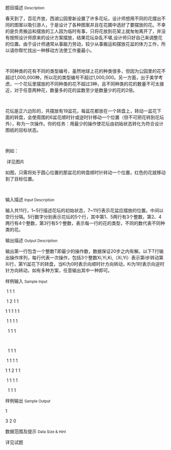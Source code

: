 <div class="panel panel-default">
<div class="area-title">
<span>
题目描述
<small>Description</small>
</span></div>
<div class="panel-body">

<p>春天到了，百花齐放，西湖公园里新设置了许多花坛，设计师想用不同的花摆出不同的图案以吸引游人，于是设计了各种图案并且在花圃中选好了要摆放的花。不幸的是负责搬运和摆放的工人因为临时有事，只将花放到花架上就匆匆离开了，并没有按照设计师原来的设计方案摆放，结果花坛杂乱不堪,设计师只好自己来调整花的位置。由于设计师通常从事脑力劳动，较少从事搬运和摆放花盆的体力工作，所以请你帮忙找出一种移动方法使工作量最小。</p>
<p> </p>
<p>不同种类的花有不同的类型编号，虽然地球上花的种类很多，但因为公园里的花不超过1,000,000种，所以花的类型编号不超过1,000,000。另一方面，出于美学考虑，一个花坛里摆放的不同种类的花不超过3种，且不同种类的花的数量不可太接近，对于任意两种花，数量多的花的盆数至少是数量少的花的2倍。</p>
<p> </p>
<p>花坛是正六边形的，共摆放有19盆花，每盆花都放在一个转盘上，转动一盆花下面的转盘，会使周围的6盆花顺时针或逆时针移动一个位置（但不可把花转到花坛外），称为一次操作。你的任务：用最少的操作使花坛由初始状态转化为符合设计图纸的目标状态。</p>
<p> </p>
<p>例如：  </p>
<p> 详见图片</p>
<p>如图，只需将处于圆心位置的那盆花的转盘顺时针转动一个位置，红色的花就移动到了目标位置。</p>
<p> </p>

</div>
</div>

<div class="panel panel-default">
<div class="area-title">
<span>
输入描述
<small>Input Description</small>
</span></div>
<div class="panel-body">
<p>输入共11行，1~5行描述花坛的初始状态，7~11行表示花盆应摆放的位置。中间以空行分隔。5行数字分别表示花坛的5个行，其中第1、5两行有3个整数，第2、4两行有4个整数，第3行有5个整数，表示每一行的花的类型，不同的数代表不同种类的花。</p>

</div>
</div>
<div  class="panel panel-default">
<div class="area-title">
<span>
输出描述
<small>Output Description</small>
</span></div>
<div class="panel-body">

<p>输出第一行包含一个整数T即最少的操作数，数据保证20步之内有解。以下T行输出操作序列，每行代表一次操作，包括3个整数Xi,Yi,Ki,（Xi,Yi）表示第i步转动第Xi行，第Yi盆花下的转盘，当Ki为0时表示向顺时针方向转动，Ki为1时表示向逆时针方向转动，如有多种方案，任意输出其中一种即可。</p>

</div>
</div>


<div class="panel panel-default">
<div class="area-title">
<span>
样例输入
<small>Sample Input</small>
</span></div>
<div class="panel-body">
<p> 1 1 1</p>
<p> 1 2 1 1</p>
<p>1 1 1 1 1</p>
<p> 1 1 1 1</p>
<p>  1 1 1</p>
<p> </p>
<p>  1 1 1</p>
<p> 1 1 1 1</p>
<p>1 1 2 1 1</p>
<p> 1 1 1 1</p>
<p>  1 1 1</p>

</div>
</div>

<div class="panel panel-default">
<div class="area-title">
<span>
样例输出
<small>Sample Output</small>
</span></div>
<div class="panel-body">
<p>1</p>
<p>3 2 0</p>

</div>
</div>

<div class="panel panel-default">
<div class="area-title">
<span>
数据范围及提示
<small>Data Size & Hint</small>
</span></div>
<div class="panel-body">
<p>详见试题</p>
</div>
</div>